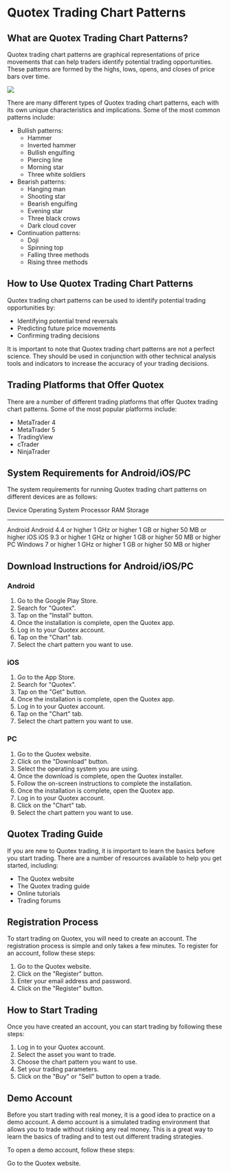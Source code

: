 # Quotex Trading Chart Patterns

## What are Quotex Trading Chart Patterns?

Quotex trading chart patterns are graphical representations of price
movements that can help traders identify potential trading
opportunities. These patterns are formed by the highs, lows, opens, and
closes of price bars over time.

[![](https://static.quotex.io/files/4_en/300_250.jpg)](https://traff.sbs/brokerqxlid)

There are many different types of Quotex trading chart patterns, each
with its own unique characteristics and implications. Some of the most
common patterns include:

-   Bullish patterns:
    -   Hammer
    -   Inverted hammer
    -   Bullish engulfing
    -   Piercing line
    -   Morning star
    -   Three white soldiers
-   Bearish patterns:
    -   Hanging man
    -   Shooting star
    -   Bearish engulfing
    -   Evening star
    -   Three black crows
    -   Dark cloud cover
-   Continuation patterns:
    -   Doji
    -   Spinning top
    -   Falling three methods
    -   Rising three methods

## How to Use Quotex Trading Chart Patterns

Quotex trading chart patterns can be used to identify potential trading
opportunities by:

-   Identifying potential trend reversals
-   Predicting future price movements
-   Confirming trading decisions

It is important to note that Quotex trading chart patterns are not a
perfect science. They should be used in conjunction with other technical
analysis tools and indicators to increase the accuracy of your trading
decisions.

## Trading Platforms that Offer Quotex

There are a number of different trading platforms that offer Quotex
trading chart patterns. Some of the most popular platforms include:

-   MetaTrader 4
-   MetaTrader 5
-   TradingView
-   cTrader
-   NinjaTrader

## System Requirements for Android/iOS/PC

The system requirements for running Quotex trading chart patterns on
different devices are as follows:

  Device    Operating System        Processor         RAM              Storage
  --------- ----------------------- ----------------- ---------------- -----------------
  Android   Android 4.4 or higher   1 GHz or higher   1 GB or higher   50 MB or higher
  iOS       iOS 9.3 or higher       1 GHz or higher   1 GB or higher   50 MB or higher
  PC        Windows 7 or higher     1 GHz or higher   1 GB or higher   50 MB or higher

## Download Instructions for Android/iOS/PC

### Android

1.  Go to the Google Play Store.
2.  Search for "Quotex".
3.  Tap on the "Install" button.
4.  Once the installation is complete, open the Quotex app.
5.  Log in to your Quotex account.
6.  Tap on the "Chart" tab.
7.  Select the chart pattern you want to use.

### iOS

1.  Go to the App Store.
2.  Search for "Quotex".
3.  Tap on the "Get" button.
4.  Once the installation is complete, open the Quotex app.
5.  Log in to your Quotex account.
6.  Tap on the "Chart" tab.
7.  Select the chart pattern you want to use.

### PC

1.  Go to the Quotex website.
2.  Click on the "Download" button.
3.  Select the operating system you are using.
4.  Once the download is complete, open the Quotex installer.
5.  Follow the on-screen instructions to complete the installation.
6.  Once the installation is complete, open the Quotex app.
7.  Log in to your Quotex account.
8.  Click on the "Chart" tab.
9.  Select the chart pattern you want to use.

## Quotex Trading Guide

If you are new to Quotex trading, it is important to learn the basics
before you start trading. There are a number of resources available to
help you get started, including:

-   The Quotex website
-   The Quotex trading guide
-   Online tutorials
-   Trading forums

## Registration Process

To start trading on Quotex, you will need to create an account. The
registration process is simple and only takes a few minutes. To register
for an account, follow these steps:

1.  Go to the Quotex website.
2.  Click on the "Register" button.
3.  Enter your email address and password.
4.  Click on the "Register" button.

## How to Start Trading

Once you have created an account, you can start trading by following
these steps:

1.  Log in to your Quotex account.
2.  Select the asset you want to trade.
3.  Choose the chart pattern you want to use.
4.  Set your trading parameters.
5.  Click on the "Buy" or "Sell" button to open a trade.

## Demo Account

Before you start trading with real money, it is a good idea to practice
on a demo account. A demo account is a simulated trading environment
that allows you to trade without risking any real money. This is a great
way to learn the basics of trading and to test out different trading
strategies.

To open a demo account, follow these steps:

Go to the Quotex website.

